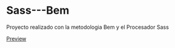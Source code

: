 # Sass---Bem
Proyecto realizado con la metodologia Bem y el Procesador Sass

[Preview](https://chabycap02.github.io/Sass---Bem/)
